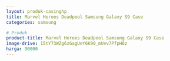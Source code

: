 ```yaml
---
layout: produk-casinghp
title: Marvel Heroes Deadpool Samsung Galaxy S9 Case
categories: samsung

# Produk
product-title: Marvel Heroes Deadpool Samsung Galaxy S9 Case
image-drive: 15tY73WZg6zGagUeY6K90_mUvv7PfpH6z
harga: 90000
---
```

